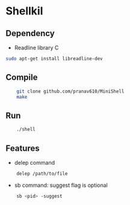 # Shellkil 
## Dependency
- Readline library C
```bash
sudo apt-get install libreadline-dev
```
## Compile
```bash
    git clone github.com/pranav610/MiniShell
    make
```
## Run
```bash
    ./shell
```
## Features
- delep command
```bash
    delep /path/to/file
```
- sb command: suggest flag is optional
```bash
    sb <pid> -suggest 
```

